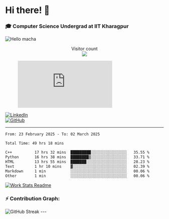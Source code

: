 # Hi there! 👋

### 🎓 Computer Science Undergrad at IIT Kharagpur

<img src="https://raw.githubusercontent.com/sagar-viradiya/sagar-viradiya/master/resources/banner.png" alt="Hello macha">

<p align="center"> 
  Visitor count<br>
  <img src="https://profile-counter.glitch.me/sesiii/count.svg" />
</p>

<figure><embed src="https://wakatime.com/share/@81d5e6c4-c575-43e6-9a9e-85ed25517f53/42cf003a-18dd-42ef-bded-df01146821f2.svg"></embed></figure>

[![LinkedIn](https://img.shields.io/badge/LinkedIn-0077B5?style=for-the-badge&logo=linkedin&logoColor=white)](https://www.linkedin.com/in/sesidadi)  
[![GitHub](https://img.shields.io/badge/GitHub-181717?style=for-the-badge&logo=github&logoColor=white)](https://github.com/sesiii)

---
<!--START_SECTION:waka-->

```txt
From: 23 February 2025 - To: 02 March 2025

Total Time: 49 hrs 18 mins

C++          17 hrs 32 mins  █████████░░░░░░░░░░░░░░░░   35.55 %
Python       16 hrs 38 mins  ████████▒░░░░░░░░░░░░░░░░   33.71 %
HTML         13 hrs 55 mins  ███████░░░░░░░░░░░░░░░░░░   28.23 %
Text         1 hr 10 mins    ▓░░░░░░░░░░░░░░░░░░░░░░░░   02.39 %
Markdown     1 min           ░░░░░░░░░░░░░░░░░░░░░░░░░   00.06 %
Other        1 min           ░░░░░░░░░░░░░░░░░░░░░░░░░   00.06 %
```

<!--END_SECTION:waka-->


[![Work Stats Readme](https://github.com/sesiii/sesiii/actions/workflows/main.yml/badge.svg)](https://github.com/sesiii/sesiii/actions/workflows/main.yml)

### ⚡ Contribution Graph:

<img src="https://streak-stats.demolab.com/?user=sesiii&theme=radical" alt="GitHub Streak" />
---

